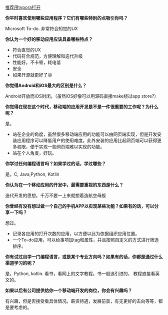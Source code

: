 <u>推荐用typora打开</u>

**你平时喜欢使用哪些应用程序？它们有哪些特别的点吸引你吗？**

Microsoft To-do. 非常符合知觉的UX

**你认为一个好的移动应用应该具备哪些特点？**

* 符合直觉的UX
* 代码符合规范，方便理解和迭代升级
* 性能好。不卡顿，耗电低
* 安全
* 如果开源就更好了😜

**你觉得Android和iOS最大的区别是什么？**

Android开放而iOS封闭。（虽然iOS好像可以用源码直接make绕过app store?）

**你觉得在现在这个时代，移动端的应用开发是不是一件很重要的工作呢？为什么呢？**

是。

* 站在企业的角度，虽然很多移动端应用的功能可以由网页端实现，但是开发安装应用程序可以降低用户的使用难度。此外安装的应用比起网页端可以获得更多权限，便于实现一些网页端难以实现的功能。
* 站在个人角度，好玩。

**你学过任何编程语言吗？如果学过的话，学过哪些？**

是。C, Java,Python, Kotlin

**你认为在一个移动应用的开发中，最需要重视的东西是什么？**

迭代开发的思想。千万不要一上来就想着造航空母舰

**你曾经有没有想过做一个自己的手机APP以实现某些功能？如果有的话，可以分享一下吗？**

想过。

* 记录各应用的打开次数的应用，以方便以此为依据组织应用位置。
* 一个To-do应用，可以给事项加tag和属性，并且按照自定义的方式进行筛选排序。

**你有试过自学一门编程语言，或是某个专业方向吗？如果有的话，你都是通过什么渠道学习的呢？**

是。Python, kotlin. 看书，看网上的文字教程。书一般选引进的， 教程直接看英文的。

**如果以后有公司提供给你一个移动端开发的岗位，你会有兴趣吗？**

有兴趣，但是否接受看具体情况。薪资待遇，发展前景，有无更好的去向等等，都是要考虑的。